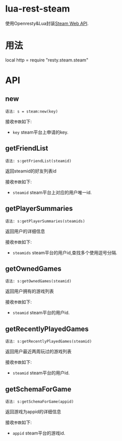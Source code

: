 # lua-rest-steam

使用Openresty&Lua封装[Steam Web API](https://developer.valvesoftware.com/wiki/Steam_Web_API).

# 用法

local http = require "resty.steam.steam"

# API

## new

`语法: s = steam:new(key)`

接收`参数`如下:

* `key` steam平台上申请的key.

## getFriendList

`语法: s:getFriendList(steamid)`

返回steamid的好友列表id

接收`参数`如下:

* `steamid` steam平台上对应的用户唯一id.

## getPlayerSummaries

`语法: s:getPlayerSummaries(steamids)`

返回用户的详细信息

接收`参数`如下:

* `steamids` steam平台的用户id,查找多个使用逗号分隔.

## getOwnedGames

`语法: s:getOwnedGames(steamid)`

返回用户拥有的游戏列表

接收`参数`如下:

* `steamid` steam平台的用户id.

## getRecentlyPlayedGames

`语法: s:getRecentlyPlayedGames(steamid)`

返回用户最近两周玩过的游戏列表

接收`参数`如下:

* `steamid` steam平台的用户id.

## getSchemaForGame

`语法: s:getSchemaForGame(appid)`

返回游戏为appid的详细信息

接收`参数`如下:

* `appid` steam平台的游戏id.

